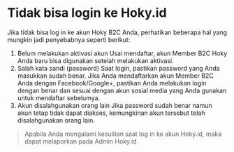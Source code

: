 # Tidak bisa login ke Hoky.id

Jika tidak bisa log in ke akun Hoky B2C Anda, perhatikan beberapa hal yang mungkin jadi penyebabnya seperti berikut:

1. Belum melakukan aktivasi akun Usai mendaftar, akun Member B2C Hoky Anda baru bisa digunakan setelah melakukan aktivasi.
2. Salah kata sandi \(password\) Saat login, pastikan password yang Anda masukkan sudah benar. Jika Anda mendaftarkan akun Member B2C Anda dengan Facebook/Google+, pastikan Anda melakukan login dengan benar dan sesuai dengan akun sosial media yang Anda gunakan untuk mendaftar sebelumya.
3. Akun disalahgunakan orang lain Jika password sudah benar namun akun tetap tidak dapat diakses, kemungkinan akun tersebut telah disalahgunakan orang lain.

> Apabila Anda mengalami kesulitan saat log in ke akun Hoky.id, maka dapat melaporkan pada Admin Hoky.id



